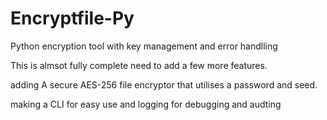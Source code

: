 # Encryptfile-Py

Python encryption tool with key management and error handlling 

This is almsot fully complete need to add a few more features. 

adding A secure AES-256 file encryptor that utilises a password and seed.

making a CLI for easy use and logging for debugging and audting



